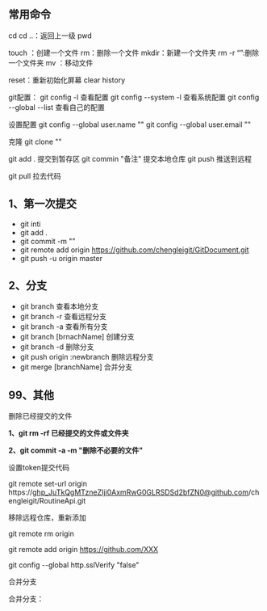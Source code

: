 ## 常用命令

cd 
cd ..：返回上一级
pwd

touch ：创建一个文件
rm：删除一个文件
mkdir：新建一个文件夹
rm -r “”:删除一个文件夹
mv ：移动文件

reset：重新初始化屏幕
clear
history

git配置：
git config -l 查看配置
git config --system -l  查看系统配置
git config --global --list 查看自己的配置

设置配置
git config --global user.name "" 
git config --global user.email  "" 

克隆
git  clone ""

git add . 提交到暂存区
git commin "备注" 提交本地仓库
git push 推送到远程

git pull 拉去代码 





## 1、第一次提交

- git inti 
- git add .
- git commit -m ""
- git remote add origin  https://github.com/chengleigit/GitDocument.git
- git push -u origin master



## 2、分支

- git branch	查看本地分支
- git branch -r 查看远程分支
- git branch -a 查看所有分支
- git branch [brnachName] 创建分支
- git branch -d 删除分支
- git push origin :newbranch  删除远程分支
- git merge [branchName] 合并分支



## 99、其他

删除已经提交的文件

**1、git rm -rf 已经提交的文件或文件夹**

**2、git commit  -a -m "删除不必要的文件"**



设置token提交代码

git remote set-url origin https://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@github.com/chengleigit/RoutineApi.git



移除远程仓库，重新添加 

git remote rm origin 

git remote add origin https://github.com/XXX



git config --global http.sslVerify "false"



合并分支

合并分支：

